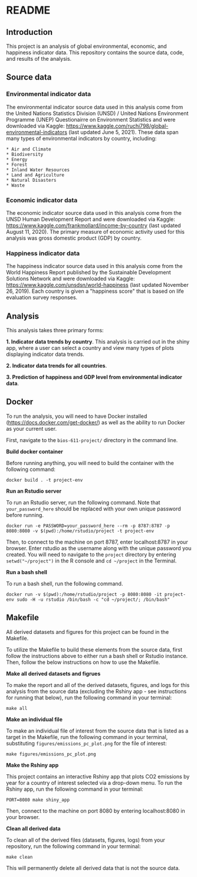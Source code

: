 # README

## Introduction

This project is an analysis of global environmental, economic, and happiness indicator data. This repository contains the source data, code, and results of the analysis.

## Source data

### Environmental indicator data

The environmental indicator source data used in this analysis come from the United Nations Statistics Division (UNSD) / United Nations Environment Programme (UNEP) Questionairre on Environment Statistics and were downloaded via Kaggle: https://www.kaggle.com/ruchi798/global-environmental-indicators (last updated June 5, 2021). These data span many types of environmental indicators by country, including:     

	* Air and Climate     
	* Biodiversity     
	* Energy   
	* Forest      
	* Inland Water Resources     
	* Land and Agriculture     
	* Natural Disasters     
	* Waste     

### Economic indicator data

The economic indicator source data used in this analysis come from the UNSD Human Development Report and were downloaded via Kaggle: https://www.kaggle.com/frankmollard/income-by-country (last updated August 11, 2020). The primary measure of economic activity used for this analysis was gross domestic product (GDP) by country.

### Happiness indicator data

The happiness indicator source data used in this analysis come from the World Happiness Report published by the Sustainable Development Solutions Network and were downloaded via Kaggle: https://www.kaggle.com/unsdsn/world-happiness (last updated November 26, 2019). Each country is given a "happiness score" that is based on life evaluation survey responses.

## Analysis

This analysis takes three primary forms:

  **1. Indicator data trends by country**. This analysis is carried out in the shiny app, where a user can select a country and view many types of plots displaying indicator data trends.     
  
  **2. Indicator data trends for all countries**.     
  
  **3. Prediction of happiness and GDP level from environmental indicator data**.     

## Docker

To run the analysis, you will need to have Docker installed (https://docs.docker.com/get-docker/) as well as the ability to run Docker as your current user.     

First, navigate to the `bios-611-project/` directory in the command line.     

**Build docker container**     

Before running anything, you will need to build the container with the following command:     
```
docker build . -t project-env
```     

**Run an Rstudio server**     

To run an Rstudio server, run the following command. Note that `your_password_here` should be replaced with your own unique password before running.     

```
docker run -e PASSWORD=your_password_here --rm -p 8787:8787 -p 8080:8080 -v $(pwd):/home/rstudio/project -t project-env
```     

Then, to connect to the machine on port 8787, enter localhost:8787 in your browser. Enter rstudio as the username along with the unique password you created. You will need to navigate to the `project` directory by entering `setwd("~/project")` in the R console and `cd ~/project` in the Terminal.

**Run a bash shell**     

To run a bash shell, run the following command.     

```
docker run -v $(pwd):/home/rstudio/project -p 8080:8080 -it project-env sudo -H -u rstudio /bin/bash -c "cd ~/project/; /bin/bash"
```

## Makefile

All derived datasets and figures for this project can be found in the Makefile.    

To utilize the Makefile to build these elements from the source data, first follow the instructions above to either run a bash shell or Rstudio instance. Then, follow the below instructions on how to use the Makefile.

**Make all derived datasets and figrues**    

To make the report and all of the derived datasets, figures, and logs for this analysis from the source data (excluding the Rshiny app - see instructions for running that below), run the following command in your terminal:
```
make all
```

**Make an individual file**     

To make an individual file of interest from the source data that is listed as a target in the Makefile, run the following command in your terminal, substituting `figures/emissions_pc_plot.png` for the file of interest:     
```
make figures/emissions_pc_plot.png
```

**Make the Rshiny app**

This project contains an interactive Rshiny app that plots CO2 emissions by year for a country of interest selected via a drop-down menu. To run the Rshiny app, run the following command in your terminal:
```
PORT=8080 make shiny_app
```
Then, connect to the machine on port 8080 by entering localhost:8080 in your browser.

**Clean all derived data**

To clean all of the derived files (datasets, figures, logs) from your repository, run the following command in your terminal:
```
make clean
```
This will permanently delete all derived data that is not the source data.



